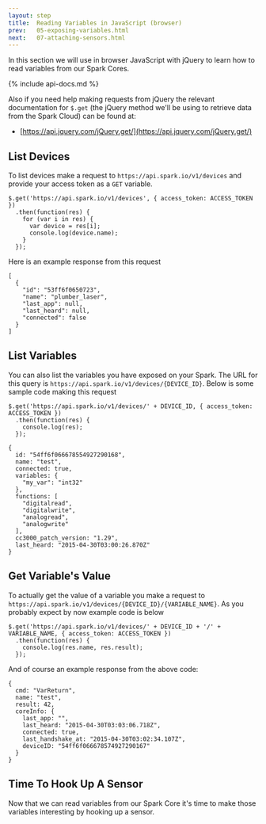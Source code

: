 ```yaml
---
layout: step
title:  Reading Variables in JavaScript (browser)
prev:   05-exposing-variables.html
next:   07-attaching-sensors.html
---
```


In this section we will use in browser JavaScript with jQuery to learn how to
read variables from our Spark Cores.

{% include api-docs.md %}

Also if you need help making requests from jQuery the relevant documentation
for `$.get` (the jQuery method we'll be using to retrieve data from the Spark
Cloud) can be found at:

- [https://api.jquery.com/jQuery.get/](https://api.jquery.com/jQuery.get/)

## List Devices

To list devices make a request to `https://api.spark.io/v1/devices` and provide
your access token as a `GET` variable.

    $.get('https://api.spark.io/v1/devices', { access_token: ACCESS_TOKEN })
      .then(function(res) {
        for (var i in res) {
          var device = res[i];
          console.log(device.name);
        }
      });

Here is an example response from this request

    [
      {
        "id": "53ff6f0650723",
        "name": "plumber_laser",
        "last_app": null,
        "last_heard": null,
        "connected": false
      }
    ]

## List Variables

You can also list the variables you have exposed on your Spark.  The URL for this
query is `https://api.spark.io/v1/devices/{DEVICE_ID}`.  Below is some sample code
making this request

    $.get('https://api.spark.io/v1/devices/' + DEVICE_ID, { access_token: ACCESS_TOKEN })
      .then(function(res) {
        console.log(res);
      });

    {
      id: "54ff6f066678554927290168",
      name: "test",
      connected: true,
      variables: {
        "my_var": "int32"
      },
      functions: [
        "digitalread",
        "digitalwrite",
        "analogread",
        "analogwrite"
      ],
      cc3000_patch_version: "1.29",
      last_heard: "2015-04-30T03:00:26.870Z"
    }

## Get Variable's Value

To actually get the value of a variable you make a request to
`https://api.spark.io/v1/devices/{DEVICE_ID}/{VARIABLE_NAME}`.  As you probably
expect by now example code is below

    $.get('https://api.spark.io/v1/devices/' + DEVICE_ID + '/' + VARIABLE_NAME, { access_token: ACCESS_TOKEN })
      .then(function(res) {
        console.log(res.name, res.result);
      });

And of course an example response from the above code:

    {
      cmd: "VarReturn",
      name: "test",
      result: 42,
      coreInfo: {
        last_app: "",
        last_heard: "2015-04-30T03:03:06.718Z",
        connected: true,
        last_handshake_at: "2015-04-30T03:02:34.107Z",
        deviceID: "54ff6f066678574927290167"
      }
    }

## Time To Hook Up A Sensor

Now that we can read variables from our Spark Core it's time to make those variables
interesting by hooking up a sensor.
